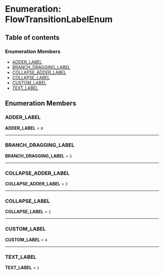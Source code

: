 # Enumeration: FlowTransitionLabelEnum

## Table of contents

### Enumeration Members

* [ADDER\_LABEL](/en/auto-docs/fixed-layout-editor/enums/FlowTransitionLabelEnum.md#adder_label)
* [BRANCH\_DRAGGING\_LABEL](/en/auto-docs/fixed-layout-editor/enums/FlowTransitionLabelEnum.md#branch_dragging_label)
* [COLLAPSE\_ADDER\_LABEL](/en/auto-docs/fixed-layout-editor/enums/FlowTransitionLabelEnum.md#collapse_adder_label)
* [COLLAPSE\_LABEL](/en/auto-docs/fixed-layout-editor/enums/FlowTransitionLabelEnum.md#collapse_label)
* [CUSTOM\_LABEL](/en/auto-docs/fixed-layout-editor/enums/FlowTransitionLabelEnum.md#custom_label)
* [TEXT\_LABEL](/en/auto-docs/fixed-layout-editor/enums/FlowTransitionLabelEnum.md#text_label)

## Enumeration Members

### ADDER\_LABEL

**ADDER\_LABEL** = `0`

***

### BRANCH\_DRAGGING\_LABEL

**BRANCH\_DRAGGING\_LABEL** = `5`

***

### COLLAPSE\_ADDER\_LABEL

**COLLAPSE\_ADDER\_LABEL** = `3`

***

### COLLAPSE\_LABEL

**COLLAPSE\_LABEL** = `2`

***

### CUSTOM\_LABEL

**CUSTOM\_LABEL** = `4`

***

### TEXT\_LABEL

**TEXT\_LABEL** = `1`
